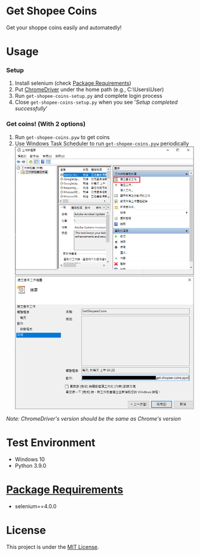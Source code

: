# Get Shopee Coins
Get your shoppe coins easily and automatedly!

# Usage
### Setup
1. Install selenium (check [Package Requirements](#package-requirements))
2. Put [ChromeDriver](https://chromedriver.chromium.org/downloads) under the home path (e.g., C:\Users\User)
3. Run `get-shopee-coins-setup.py` and complete login process
4. Close `get-shopee-coins-setup.py` when you see '_Setup completed successfully_'
### Get coins! (With 2 options)
1. Run `get-shopee-coins.pyw` to get coins
2. Use Windows Task Scheduler to run `get-shopee-coins.pyw` periodically
    <img src="./media/task-scheduler-1.png" width="500">
    <img src="./media/task-scheduler-2.png" width="500">

_Note: ChromeDriver's version should be the same as Chrome's version_

# Test Environment
+ Windows 10
+ Python 3.9.0

# [Package Requirements](./requirements.bat)
+ selenium==4.0.0

# License
This project is under the [MIT License](./LICENSE).
